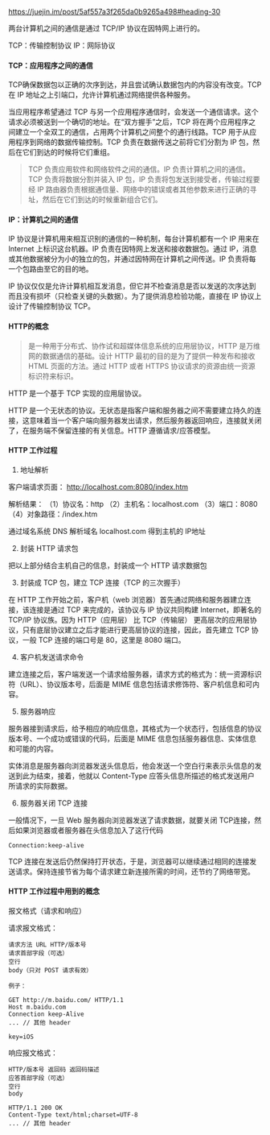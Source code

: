 https://juejin.im/post/5af557a3f265da0b9265a498#heading-30


两台计算机之间的通信是通过 TCP/IP 协议在因特网上进行的。

TCP：传输控制协议
IP：网际协议

#### TCP：应用程序之间的通信

TCP确保数据包以正确的次序到达，并且尝试确认数据包内的内容没有改变。TCP 在 IP 地址之上引端口，允许计算机通过网络提供各种服务。

当应用程序希望通过 TCP 与另一个应用程序通信时，会发送一个通信请求。这个请求必须被送到一个确切的地址。在“双方握手”之后，TCP 将在两个应用程序之间建立一个全双工的通信，占用两个计算机之间整个的通行线路。TCP 用于从应用程序到网络的数据传输控制。TCP 负责在数据传送之前将它们分割为 IP 包，然后在它们到达的时候将它们重组。

> TCP 负责应用软件和网络软件之间的通信。IP 负责计算机之间的通信。TCP 负责将数据分割并装入 IP 包，IP 负责将包发送到接受者，传输过程要经 IP 路由器负责根据通信量、网络中的错误或者其他参数来进行正确的寻址，然后在它们到达的时候重新组合它们。

#### IP：计算机之间的通信

IP 协议是计算机用来相互识别的通信的一种机制，每台计算机都有一个 IP 用来在 Internet 上标识这台机器。IP 负责在因特网上发送和接收数据包。通过 IP，消息或其他数据被分为小的独立的包，并通过因特网在计算机之间传送。IP 负责将每一个包路由至它的目的地。

IP 协议仅仅是允许计算机相互发消息，但它并不检查消息是否以发送的次序达到而且没有损坏（只检查关键的头数据）。为了提供消息检验功能，直接在 IP 协议上设计了传输控制协议 TCP。

#### HTTP的概念

> 是一种用于分布式、协作试和超媒体信息系统的应用层协议，HTTP 是万维网的数据通信的基础。设计 HTTP 最初的目的是为了提供一种发布和接收 HTML 页面的方法。通过 HTTP 或者 HTTPS 协议请求的资源由统一资源标识符来标识。

HTTP  是一个基于 TCP 实现的应用层协议。

HTTP 是一个无状态的协议。无状态是指客户端和服务器之间不需要建立持久的连接，这意味着当一个客户端向服务器发出请求，然后服务器返回响应，连接就关闭了，在服务端不保留连接的有关信息。HTTP 遵循请求/应答模型。

#### HTTP 工作过程

1. 地址解析

客户端请求页面： http://localhost.com:8080/index.htm

解析结果：
（1）协议名：http
（2）主机名：localhost.com
（3）端口：8080
（4）对象路径：/index.htm

通过域名系统 DNS 解析域名 localhost.com 得到主机的 IP地址

2. 封装 HTTP 请求包

把以上部分结合主机自己的信息，封装成一个 HTTP 请求数据包

3. 封装成 TCP 包，建立 TCP 连接（TCP 的三次握手）

在 HTTP 工作开始之前，客户机（web 浏览器）首先通过网络和服务器建立连接，该连接是通过 TCP 来完成的，该协议与 IP 协议共同构建 Internet，即著名的 TCP/IP 协议族。因为 HTTP（应用层） 比 TCP（传输层） 更高层次的应用层协议，只有底层协议建立之后才能进行更高层协议的连接，因此，首先建立 TCP 协议，一般 TCP 连接的端口号是 80，这里是 8080 端口。

4. 客户机发送请求命令

建立连接之后，客户端发送一个请求给服务器，请求方式的格式为：统一资源标识符（URL）、协议版本号，后面是 MIME 信息包括请求修饰符、客户机信息和可内容。

5. 服务器响应

服务器接到请求后，给予相应的响应信息，其格式为一个状态行，包括信息的协议版本号、一个成功或错误的代码，后面是 MIME 信息包括服务器信息、实体信息和可能的内容。

实体消息是服务器向浏览器发送头信息后，他会发送一个空白行来表示头信息的发送到此为结束，接着，他就以 Content-Type 应答头信息所描述的格式发送用户所请求的实际数据。

6. 服务器关闭 TCP 连接

一般情况下，一旦 Web 服务器向浏览器发送了请求数据，就要关闭 TCP连接，然后如果浏览器或者服务器在头信息加入了这行代码

```Connection:keep-alive	```

TCP 连接在发送后仍然保持打开状态，于是，浏览器可以继续通过相同的连接发送请求。保持连接节省为每个请求建立新连接所需的时间，还节约了网络带宽。

#### HTTP  工作过程中用到的概念

报文格式（请求和响应）

请求报文格式：

```
请求方法 URL HTTP/版本号
请求首部字段（可选）
空行
body（只对 POST 请求有效）

例子：

GET http://m.baidu.com/ HTTP/1.1
Host m.baidu.com
Connection keep-Alive
... // 其他 header

key=iOS
```

响应报文格式：

```
HTTP/版本号 返回码 返回码描述
应答首部字段（可选）
空行
body

HTTP/1.1 200 OK 
Content-Type text/html;charset=UTF-8
... // 其他 header

```
